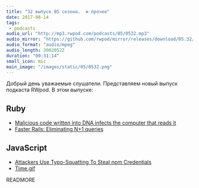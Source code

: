 ```yaml
---
title: "32 выпуск 05 сезона.  и прочее"
date: 2017-08-14
tags:
 - podcasts
audio_url: "http://mp3.rwpod.com/podcasts/05/0532.mp3"
audio_mirror: "https://github.com/rwpod/mirror/releases/download/05.32/0532.mp3"
audio_format: "audio/mpeg"
audio_length: 30020522
duration: "00:31:14"
small_icon: mic
main_image: "/images/static/05/0532.png"
---
```


Добрый день уважаемые слушатели. Представляем новый выпуск подкаста RWpod. В этом выпуске:

## Ruby

 - [Malicious code written into DNA infects the computer that reads it](https://techcrunch.com/2017/08/09/malicious-code-written-into-dna-infects-the-computer-that-reads-it/)
 - [Faster Rails: Eliminating N+1 queries](http://semaphoreci.com/blog/2017/08/09/faster-rails-eliminating-n-plus-one-queries.html)


## JavaScript

 - [Attackers Use Typo-Squatting To Steal npm Credentials](https://threatpost.com/attackers-use-typo-squatting-to-steal-npm-credentials/127235/)
 - [Time.gif](https://hookrace.net/blog/time.gif/)

READMORE
